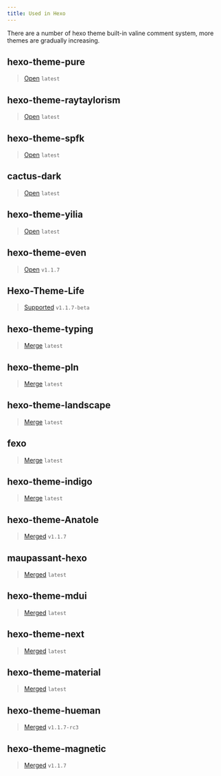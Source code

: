 ```yaml
---
title: Used in Hexo
---
```

There are a number of hexo theme built-in valine comment system, more themes are gradually increasing.

## hexo-theme-pure
> [Open](https://github.com/cofess/hexo-theme-pure/pull/49) `latest`

## hexo-theme-raytaylorism
> [Open](https://github.com/raytaylorlin/hexo-theme-raytaylorism/pull/115) `latest`

## hexo-theme-spfk
> [Open](https://github.com/luuman/hexo-theme-spfk/pull/77) `latest`

## cactus-dark
> [Open](https://github.com/probberechts/cactus-dark/pull/54) `latest`

## hexo-theme-yilia
> [Open](https://github.com/litten/hexo-theme-yilia/pull/646) `latest`

## hexo-theme-even
> [Open](https://github.com/ahonn/hexo-theme-even/pull/179) `v1.1.7`

## Hexo-Theme-Life  
> [Supported](https://github.com/WeicMa/Hexo-Theme-Life) `v1.1.7-beta`

## hexo-theme-typing
> [Merge](https://github.com/geekplux/hexo-theme-typing/pull/19) `latest`

## hexo-theme-pln
> [Merge](https://github.com/gaoryrt/hexo-theme-pln/pull/26) `latest`

## hexo-theme-landscape
> [Merge](https://github.com/hexojs/hexo-theme-landscape/pull/98) `latest`

## fexo
> [Merge](https://github.com/forsigner/fexo/pull/102) `latest`

## hexo-theme-indigo
> [Merge](https://github.com/yscoder/hexo-theme-indigo/pull/337) `latest`

## hexo-theme-Anatole
> [Merged](https://github.com/Ben02/hexo-theme-Anatole/pull/25) `v1.1.7`

## maupassant-hexo
> [Merged](https://github.com/tufu9441/maupassant-hexo/pull/331) `latest`

## hexo-theme-mdui
> [Merged](https://github.com/Halyul/hexo-theme-mdui/pull/74) `latest`

## hexo-theme-next
> [Merged](https://github.com/iissnan/hexo-theme-next/pull/1983) `latest`

## hexo-theme-material
> [Merged](https://github.com/viosey/hexo-theme-material/pull/558) `latest`

## hexo-theme-hueman
> [Merged](https://github.com/ppoffice/hexo-theme-hueman/pull/186) `v1.1.7-rc3`

## hexo-theme-magnetic
> [Merged](https://github.com/klugjo/hexo-theme-magnetic/pull/14) `v1.1.7`

